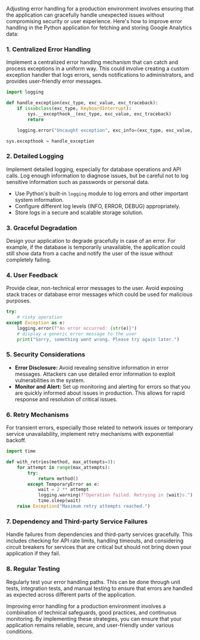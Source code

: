 Adjusting error handling for a production environment involves ensuring that the application can gracefully handle unexpected issues without compromising security or user experience. Here's how to improve error handling in the Python application for fetching and storing Google Analytics data:

### 1. Centralized Error Handling

Implement a centralized error handling mechanism that can catch and process exceptions in a uniform way. This could involve creating a custom exception handler that logs errors, sends notifications to administrators, and provides user-friendly error messages.

```python
import logging

def handle_exception(exc_type, exc_value, exc_traceback):
    if issubclass(exc_type, KeyboardInterrupt):
        sys.__excepthook__(exc_type, exc_value, exc_traceback)
        return

    logging.error("Uncaught exception", exc_info=(exc_type, exc_value, exc_traceback))

sys.excepthook = handle_exception
```

### 2. Detailed Logging

Implement detailed logging, especially for database operations and API calls. Log enough information to diagnose issues, but be careful not to log sensitive information such as passwords or personal data.

- Use Python's built-in `logging` module to log errors and other important system information.
- Configure different log levels (INFO, ERROR, DEBUG) appropriately.
- Store logs in a secure and scalable storage solution.

### 3. Graceful Degradation

Design your application to degrade gracefully in case of an error. For example, if the database is temporarily unavailable, the application could still show data from a cache and notify the user of the issue without completely failing.

### 4. User Feedback

Provide clear, non-technical error messages to the user. Avoid exposing stack traces or database error messages which could be used for malicious purposes.

```python
try:
    # risky operation
except Exception as e:
    logging.error(f"An error occurred: {str(e)}")
    # display a generic error message to the user
    print("Sorry, something went wrong. Please try again later.")
```

### 5. Security Considerations

- **Error Disclosure:** Avoid revealing sensitive information in error messages. Attackers can use detailed error information to exploit vulnerabilities in the system.
- **Monitor and Alert:** Set up monitoring and alerting for errors so that you are quickly informed about issues in production. This allows for rapid response and resolution of critical issues.

### 6. Retry Mechanisms

For transient errors, especially those related to network issues or temporary service unavailability, implement retry mechanisms with exponential backoff.

```python
import time

def with_retries(method, max_attempts=3):
    for attempt in range(max_attempts):
        try:
            return method()
        except TemporaryError as e:
            wait = 2 ** attempt
            logging.warning(f"Operation failed. Retrying in {wait}s.")
            time.sleep(wait)
    raise Exception("Maximum retry attempts reached.")
```

### 7. Dependency and Third-party Service Failures

Handle failures from dependencies and third-party services gracefully. This includes checking for API rate limits, handling timeouts, and considering circuit breakers for services that are critical but should not bring down your application if they fail.

### 8. Regular Testing

Regularly test your error handling paths. This can be done through unit tests, integration tests, and manual testing to ensure that errors are handled as expected across different parts of the application.

Improving error handling for a production environment involves a combination of technical safeguards, good practices, and continuous monitoring. By implementing these strategies, you can ensure that your application remains reliable, secure, and user-friendly under various conditions.